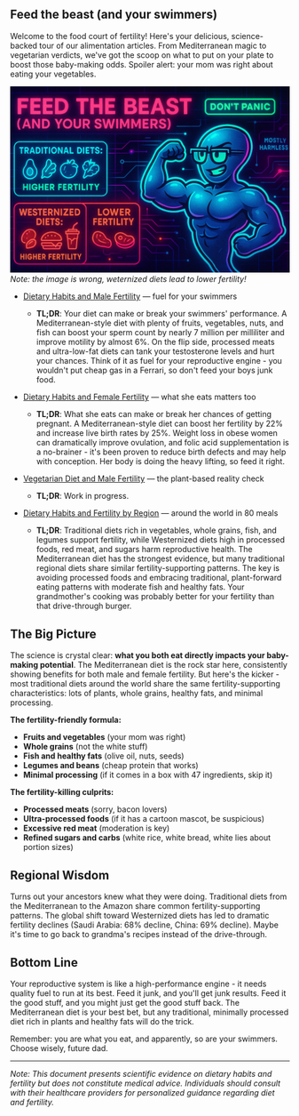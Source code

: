 ## Feed the beast (and your swimmers)



Welcome to the food court of fertility! Here's your delicious, science-backed tour of our alimentation articles. From Mediterranean magic to vegetarian verdicts, we've got the scoop on what to put on your plate to boost those baby-making odds. Spoiler alert: your mom was right about eating your vegetables.

![FeedTheBeast](alimentation/images/foodfertility.png)
*Note: the image is wrong, weternized diets lead to lower fertility!*

- [Dietary Habits and Male Fertility](alimentation/dietary_habits_male_fertility.md) — fuel for your swimmers
  - **TL;DR**: Your diet can make or break your swimmers' performance. A Mediterranean-style diet with plenty of fruits, vegetables, nuts, and fish can boost your sperm count by nearly 7 million per milliliter and improve motility by almost 6%. On the flip side, processed meats and ultra-low-fat diets can tank your testosterone levels and hurt your chances. Think of it as fuel for your reproductive engine - you wouldn't put cheap gas in a Ferrari, so don't feed your boys junk food.

- [Dietary Habits and Female Fertility](alimentation/dietary_habits_female_fertility.md) — what she eats matters too
  - **TL;DR**: What she eats can make or break her chances of getting pregnant. A Mediterranean-style diet can boost her fertility by 22% and increase live birth rates by 25%. Weight loss in obese women can dramatically improve ovulation, and folic acid supplementation is a no-brainer - it's been proven to reduce birth defects and may help with conception. Her body is doing the heavy lifting, so feed it right.

- [Vegetarian Diet and Male Fertility](alimentation/vegetarian_diet_male_fertility.md) — the plant-based reality check
  - **TL;DR**: Work in progress.

- [Dietary Habits and Fertility by Region](alimentation/dietary_habits_and_fertility_per_region.md) — around the world in 80 meals
  - **TL;DR**: Traditional diets rich in vegetables, whole grains, fish, and legumes support fertility, while Westernized diets high in processed foods, red meat, and sugars harm reproductive health. The Mediterranean diet has the strongest evidence, but many traditional regional diets share similar fertility-supporting patterns. The key is avoiding processed foods and embracing traditional, plant-forward eating patterns with moderate fish and healthy fats. Your grandmother's cooking was probably better for your fertility than that drive-through burger.

## The Big Picture

The science is crystal clear: **what you both eat directly impacts your baby-making potential**. The Mediterranean diet is the rock star here, consistently showing benefits for both male and female fertility. But here's the kicker - most traditional diets around the world share the same fertility-supporting characteristics: lots of plants, whole grains, healthy fats, and minimal processing.

**The fertility-friendly formula:**
- **Fruits and vegetables** (your mom was right)
- **Whole grains** (not the white stuff)
- **Fish and healthy fats** (olive oil, nuts, seeds)
- **Legumes and beans** (cheap protein that works)
- **Minimal processing** (if it comes in a box with 47 ingredients, skip it)

**The fertility-killing culprits:**
- **Processed meats** (sorry, bacon lovers)
- **Ultra-processed foods** (if it has a cartoon mascot, be suspicious)
- **Excessive red meat** (moderation is key)
- **Refined sugars and carbs** (white rice, white bread, white lies about portion sizes)

## Regional Wisdom

Turns out your ancestors knew what they were doing. Traditional diets from the Mediterranean to the Amazon share common fertility-supporting patterns. The global shift toward Westernized diets has led to dramatic fertility declines (Saudi Arabia: 68% decline, China: 69% decline). Maybe it's time to go back to grandma's recipes instead of the drive-through.


## Bottom Line

Your reproductive system is like a high-performance engine - it needs quality fuel to run at its best. Feed it junk, and you'll get junk results. Feed it the good stuff, and you might just get the good stuff back. The Mediterranean diet is your best bet, but any traditional, minimally processed diet rich in plants and healthy fats will do the trick.

Remember: you are what you eat, and apparently, so are your swimmers. Choose wisely, future dad.

---

*Note: This document presents scientific evidence on dietary habits and fertility but does not constitute medical advice. Individuals should consult with their healthcare providers for personalized guidance regarding diet and fertility.*
